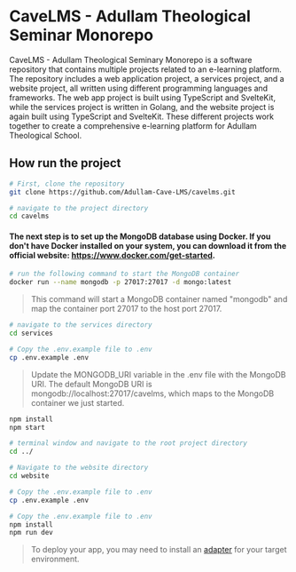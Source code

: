 # CaveLMS -  Adullam Theological Seminar Monorepo

CaveLMS - Adullam Theological Seminary Monorepo is a software repository that contains multiple projects related to an e-learning platform. The repository includes a web application project, a services project, and a website project, all written using different programming languages and frameworks. The web app project is built using TypeScript and SvelteKit, while the services project is written in Golang, and the website project is again built using TypeScript and SvelteKit. These different projects work together to create a comprehensive e-learning platform for Adullam Theological School.

## How run the project

```bash
# First, clone the repository 
git clone https://github.com/Adullam-Cave-LMS/cavelms.git

# navigate to the project directory
cd cavelms
```

#### The next step is to set up the MongoDB database using Docker. If you don't have Docker installed on your system, you can download it from the official website: https://www.docker.com/get-started.


```bash
# run the following command to start the MongoDB container
docker run --name mongodb -p 27017:27017 -d mongo:latest
```

> This command will start a MongoDB container named "mongodb" and map the container port 27017 to the host port 27017.


```bash
# navigate to the services directory 
cd services

# Copy the .env.example file to .env
cp .env.example .env
```

> Update the MONGODB_URI variable in the .env file with the MongoDB URI. The default MongoDB URI is mongodb://localhost:27017/cavelms, which maps to the MongoDB container we just started.

```bash
npm install
npm start
```


```bash
# terminal window and navigate to the root project directory 
cd ../
```



```bash
# Navigate to the website directory
cd website
```

```bash
# Copy the .env.example file to .env
cp .env.example .env
```


```bash
# Copy the .env.example file to .env
npm install
npm run dev
```

> To deploy your app, you may need to install an [adapter](https://kit.svelte.dev/docs/adapters) for your target environment.

